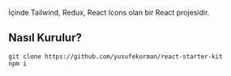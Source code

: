 İçinde Tailwind, Redux, React Icons olan bir React projesidir.      
## Nasıl Kurulur?      
```
git clone https://github.com/yusufekorman/react-starter-kit
npm i
```
